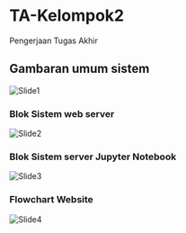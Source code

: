 # TA-Kelompok2
Pengerjaan Tugas Akhir

## Gambaran umum sistem
![Slide1](https://user-images.githubusercontent.com/90242925/163053063-b9317232-fac1-4085-bfd5-ac0aaf691042.PNG)

### Blok Sistem web server
![Slide2](https://user-images.githubusercontent.com/90242925/163053513-ab34577a-6ea4-4c02-9323-a94ccd98049f.PNG)

### Blok Sistem server Jupyter Notebook
![Slide3](https://user-images.githubusercontent.com/90242925/163053635-95576bbf-95ed-46cc-affd-9c1cfeabfb55.PNG)

### Flowchart Website
![Slide4](https://user-images.githubusercontent.com/65180313/163311822-2ed531b1-5798-4e49-ba5a-c8195bf06bee.jpg)
